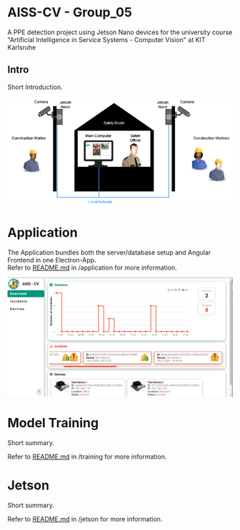 # AISS-CV - Group_05
A PPE detection project using Jetson Nano devices for the university course "Artificial Intelligence in Service Systems - Computer Vision" at KIT Karlsruhe

## Intro
Short Introduction.

![idea image](/images/idea-diagram.png)

# Application
The Application bundles both the server/database setup and Angular Frontend in one Electron-App. <br>
Refer to [README.md](./application/README.md) in /application for more information.

![application image](/images/screenshot_app_overview.png)

# Model Training
Short summary.

Refer to [README.md](./training/README.md) in /training for more information.

# Jetson
Short summary.

Refer to [README.md](./jetson/README.md) in /jetson for more information.


